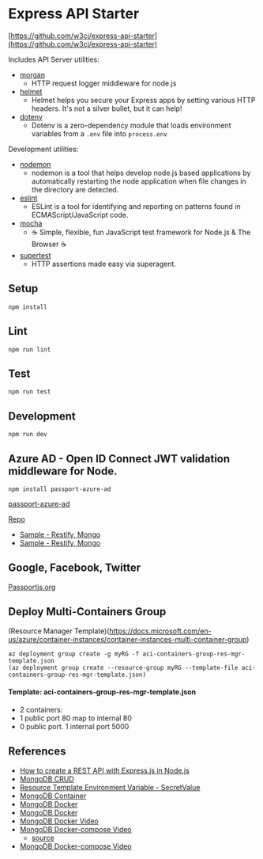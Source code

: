 # Express API Starter

[https://github.com/w3cj/express-api-starter](https://github.com/w3cj/express-api-starter)

Includes API Server utilities:

* [morgan](https://www.npmjs.com/package/morgan)
  * HTTP request logger middleware for node.js
* [helmet](https://www.npmjs.com/package/helmet)
  * Helmet helps you secure your Express apps by setting various HTTP headers. It's not a silver bullet, but it can help!
* [dotenv](https://www.npmjs.com/package/dotenv)
  * Dotenv is a zero-dependency module that loads environment variables from a `.env` file into `process.env`

Development utilities:

* [nodemon](https://www.npmjs.com/package/nodemon)
  * nodemon is a tool that helps develop node.js based applications by automatically restarting the node application when file changes in the directory are detected.
* [eslint](https://www.npmjs.com/package/eslint)
  * ESLint is a tool for identifying and reporting on patterns found in ECMAScript/JavaScript code.
* [mocha](https://www.npmjs.com/package/mocha)
  * ☕️ Simple, flexible, fun JavaScript test framework for Node.js & The Browser ☕️
* [supertest](https://www.npmjs.com/package/supertest)
  * HTTP assertions made easy via superagent.

## Setup

```
npm install
```

## Lint

```
npm run lint
```

## Test

```
npm run test
```

## Development

```
npm run dev
```

## Azure AD -  Open ID Connect  JWT validation middleware for Node.

```
npm install passport-azure-ad
```

[passport-azure-ad](http://www.passportjs.org/packages/passport-azure-ad/)


[Repo](https://github.com/AzureAD/passport-azure-ad)

* [Sample - Restify, Mongo](https://github.com/AzureADQuickStarts/AppModelv2-WebAPI-nodejs/blob/master/node-server/app.js)
* [Sample - Restify, Mongo](https://github.com/Azure-Samples/active-directory-node-webapi-basic/blob/master/app.js)


## Google, Facebook, Twitter 

[Passportjs.org](http://www.passportjs.org/docs/)

## Deploy Multi-Containers Group

(Resource Manager Template)(https://docs.microsoft.com/en-us/azure/container-instances/container-instances-multi-container-group)


```
az deployment group create -g myRG -f aci-containers-group-res-mgr-template.json
(az deployment group create --resource-group myRG --template-file aci-containers-group-res-mgr-template.json)
```

#### Template:  aci-containers-group-res-mgr-template.json
* 2 containers:
* 1 public port 80 map to internal 80
* 0 public port. 1 internal port 5000
  

## References

* [How to create a REST API with Express.js in Node.js](https://www.robinwieruch.de/node-express-server-rest-api)
* [MongoDB CRUD](https://docs.mongodb.com/drivers/node/fundamentals/crud)
* [Resource Template Environment Variable - SecretValue](https://docs.microsoft.com/en-us/azure/container-instances/container-instances-environment-variables#secure-values)
* [MongoDB Container](https://jussiroine.com/2019/02/an-adventure-in-containers-and-command-line-tools-running-mongodb-in-azure/)
* [MongoDB Docker](https://hub.docker.com/_/mongo)
* [MongoDB Docker](https://www.tutorialspoint.com/docker/docker_setting_mongodb.htm)
* [MongoDB Docker Video](https://youtu.be/D5Q5WhGT0w8)
* [MongoDB Docker-compose Video](https://youtu.be/0w0lJn4O6YQ)
  * [source](https://www.dlighthouse.co/2017/09/docker-node-express-mongo.html)
* [MongoDB Docker-compose Video](https://youtu.be/hP77Rua1E0c)